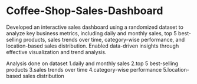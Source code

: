 # Coffee-Shop-Sales-Dashboard

Developed an interactive sales dashboard using a randomized dataset to analyze key business metrics, including daily and monthly sales, top 5 best-selling products, sales trends over time, category-wise performance, and location-based sales distribution. Enabled data-driven insights through effective visualization and trend analysis.

Analysis done on dataset 
1.daily and monthly sales
2.top 5 best-selling products
3.sales trends over time
4.category-wise performance
5.location-based sales distribution
